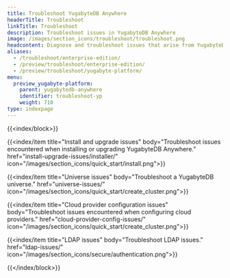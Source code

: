 ```yaml
---
title: Troubleshoot YugabyteDB Anywhere
headerTitle: Troubleshoot
linkTitle: Troubleshoot
description: Troubleshoot issues in YugabyteDB Anywhere
image: /images/section_icons/troubleshoot/troubleshoot.png
headcontent: Diagnose and troubleshoot issues that arise from YugabyteDB universes and YugabyteDB Anywhere.
aliases:
  - /troubleshoot/enterprise-edition/
  - /preview/troubleshoot/enterprise-edition/
  - /preview/troubleshoot/yugabyte-platform/
menu:
  preview_yugabyte-platform:
    parent: yugabytedb-anywhere
    identifier: troubleshoot-yp
    weight: 710
type: indexpage
---
```


{{<index/block>}}

  {{<index/item
    title="Install and upgrade issues"
    body="Troubleshoot issues encountered when installing or upgrading YugabyteDB Anywhere."
    href="install-upgrade-issues/installer/"
    icon="/images/section_icons/quick_start/install.png">}}

  {{<index/item
    title="Universe issues"
    body="Troubleshoot a YugabyteDB universe."
    href="universe-issues/"
    icon="/images/section_icons/quick_start/create_cluster.png">}}

  {{<index/item
    title="Cloud provider configuration issues"
    body="Troubleshoot issues encountered when configuring cloud providers."
    href="cloud-provider-config-issues/"
    icon="/images/section_icons/quick_start/create_cluster.png">}}

  {{<index/item
    title="LDAP issues"
    body="Troubleshoot LDAP issues."
    href="ldap-issues/"
    icon="/images/section_icons/secure/authentication.png">}}

{{</index/block>}}
